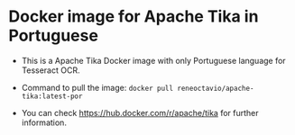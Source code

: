 # Docker image for Apache Tika in Portuguese

- This is a Apache Tika Docker image with only Portuguese language for Tesseract OCR.

- Command to pull the image: `docker pull reneoctavio/apache-tika:latest-por`

- You can check https://hub.docker.com/r/apache/tika for further information.
